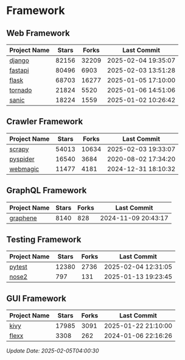 # Framework

## Web Framework
| Project Name | Stars | Forks | Last Commit |
| ------------ | ----- | ----- | ----------- |
| [django](https://github.com/django/django) | 82156 | 32209 | 2025-02-04 19:35:07 |
| [fastapi](https://github.com/fastapi/fastapi) | 80496 | 6903 | 2025-02-03 13:51:28 |
| [flask](https://github.com/pallets/flask) | 68703 | 16277 | 2025-01-05 17:10:00 |
| [tornado](https://github.com/tornadoweb/tornado) | 21824 | 5520 | 2025-01-06 14:51:06 |
| [sanic](https://github.com/sanic-org/sanic) | 18224 | 1559 | 2025-01-02 10:26:42 |

## Crawler Framework
| Project Name | Stars | Forks | Last Commit |
| ------------ | ----- | ----- | ----------- |
| [scrapy](https://github.com/scrapy/scrapy) | 54013 | 10634 | 2025-02-03 19:33:07 |
| [pyspider](https://github.com/binux/pyspider) | 16540 | 3684 | 2020-08-02 17:34:20 |
| [webmagic](https://github.com/code4craft/webmagic) | 11477 | 4181 | 2024-12-31 18:10:32 |

## GraphQL Framework
| Project Name | Stars | Forks | Last Commit |
| ------------ | ----- | ----- | ----------- |
| [graphene](https://github.com/graphql-python/graphene) | 8140 | 828 | 2024-11-09 20:43:17 |

## Testing Framework
| Project Name | Stars | Forks | Last Commit |
| ------------ | ----- | ----- | ----------- |
| [pytest](https://github.com/pytest-dev/pytest) | 12380 | 2736 | 2025-02-04 12:31:05 |
| [nose2](https://github.com/nose-devs/nose2) | 797 | 131 | 2025-01-13 19:23:45 |

## GUI Framework
| Project Name | Stars | Forks | Last Commit |
| ------------ | ----- | ----- | ----------- |
| [kivy](https://github.com/kivy/kivy) | 17985 | 3091 | 2025-01-22 21:10:00 |
| [flexx](https://github.com/flexxui/flexx) | 3308 | 262 | 2024-01-06 22:16:26 |

*Update Date: 2025-02-05T04:00:30*